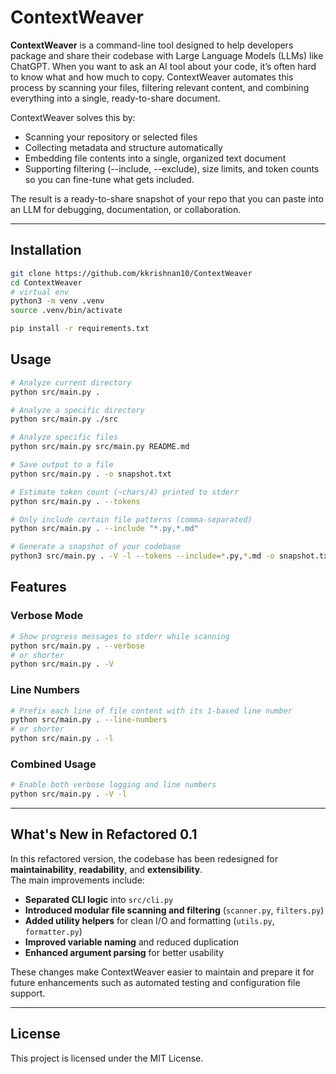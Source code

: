 # ContextWeaver

**ContextWeaver** is a command-line tool designed to help developers package and share their codebase with Large Language Models (LLMs) like ChatGPT.
When you want to ask an AI tool about your code, it’s often hard to know what and how much to copy. ContextWeaver automates this process by scanning your files, filtering relevant content, and combining everything into a single, ready-to-share document.

ContextWeaver solves this by:
- Scanning your repository or selected files
- Collecting metadata and structure automatically
- Embedding file contents into a single, organized text document
- Supporting filtering (--include, --exclude), size limits, and token counts so you can fine-tune what gets included.
  
The result is a ready-to-share snapshot of your repo that you can paste into an LLM for debugging, documentation, or collaboration.

---

## Installation

```bash
git clone https://github.com/kkrishnan10/ContextWeaver
cd ContextWeaver
# virtual env
python3 -m venv .venv
source .venv/bin/activate

pip install -r requirements.txt

```

## Usage

```bash
# Analyze current directory
python src/main.py .

# Analyze a specific directory
python src/main.py ./src

# Analyze specific files
python src/main.py src/main.py README.md

# Save output to a file
python src/main.py . -o snapshot.txt

# Estimate token count (~chars/4) printed to stderr
python src/main.py . --tokens

# Only include certain file patterns (comma-separated)
python src/main.py . --include "*.py,*.md"

# Generate a snapshot of your codebase
python3 src/main.py . -V -l --tokens --include=*.py,*.md -o snapshot.txt

```
## Features

### Verbose Mode

```bash
# Show progress messages to stderr while scanning
python src/main.py . --verbose
# or shorter
python src/main.py . -V
```
### Line Numbers

```bash
# Prefix each line of file content with its 1-based line number
python src/main.py . --line-numbers
# or shorter
python src/main.py . -l
```
### Combined Usage

```bash
# Enable both verbose logging and line numbers
python src/main.py . -V -l
```
---
## What's New in Refactored 0.1

In this refactored version, the codebase has been redesigned for **maintainability**, **readability**, and **extensibility**.  
The main improvements include:

- **Separated CLI logic** into `src/cli.py`  
- **Introduced modular file scanning and filtering** (`scanner.py`, `filters.py`)  
- **Added utility helpers** for clean I/O and formatting (`utils.py`, `formatter.py`)  
- **Improved variable naming** and reduced duplication  
- **Enhanced argument parsing** for better usability  

These changes make ContextWeaver easier to maintain and prepare it for future enhancements such as automated testing and configuration file support.

---

## License
This project is licensed under the MIT License.
